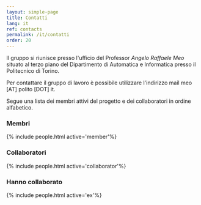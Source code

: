 ```yaml
---
layout: simple-page
title: Contatti
lang: it
ref: contacts 
permalink: /it/contatti
order: 20
---
```


Il gruppo si riunisce presso l'ufficio del Professor *Angelo Raffaele Meo* situato al
terzo piano del Dipartimento di Automatica e Informatica presso il Politecnico
di Torino. 

Per contattare il gruppo di lavoro è possibile utilizzare l'indirizzo mail meo [AT] polito [DOT] it.

Segue una lista dei membri attivi del progetto e dei collaboratori in
ordine alfabetico.

### Membri 
{% include people.html active='member'%}

### Collaboratori
{% include people.html active='collaborator'%}

### Hanno collaborato
{% include people.html active='ex'%}